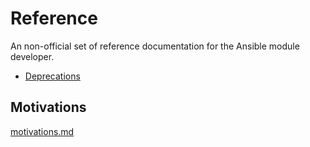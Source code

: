 Reference
=========

An non-official set of reference documentation for the Ansible module developer.

* [Deprecations](/deprecations.md)

## Motivations

[motivations.md](/motivations.md)
